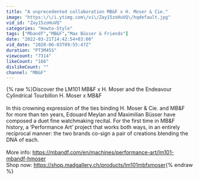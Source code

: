 ```yaml
---
title: "A unprecedented collaboration MB&F x H. Moser & Cie."
image: "https:\/\/i.ytimg.com\/vi\/Zay15zoHuVQ\/hqdefault.jpg"
vid_id: "Zay15zoHuVQ"
categories: "Howto-Style"
tags: ["Mbandf","MB&F","Max Büsser & Friends"]
date: "2022-03-21T14:42:54+03:00"
vid_date: "2020-06-03T09:55:47Z"
duration: "PT3M45S"
viewcount: "7314"
likeCount: "166"
dislikeCount: ""
channel: "MB&F"
---
```

{% raw %}Discover the LM101 MB&amp;F x H. Moser and the Endeavour Cylindrical Tourbillon H. Moser x MB&amp;F <br /><br />In this crowning expression of the ties binding H. Moser &amp; Cie. and MB&amp;F for more than ten years, Edouard Meylan and Maximilian Büsser have composed a duet fine watchmaking recital. For the first time in MB&amp;F history, a ‘Performance Art’ project that works both ways, in an entirely reciprocal manner: the two brands co-sign a pair of creations blending the DNA of each.<br /><br />More info: <a rel="nofollow" target="blank" href="https://mbandf.com/en/machines/performance-art/lm101-mbandf-hmoser">https://mbandf.com/en/machines/performance-art/lm101-mbandf-hmoser</a><br />Shop now: <a rel="nofollow" target="blank" href="https://shop.madgallery.ch/products/lm101mbfxmoser">https://shop.madgallery.ch/products/lm101mbfxmoser</a>{% endraw %}
